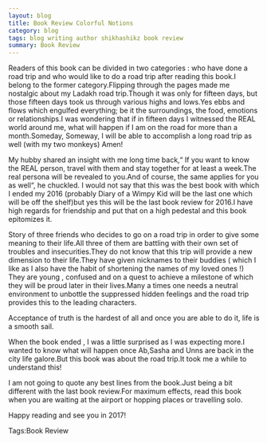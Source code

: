 ```yaml
---
layout: blog
title: Book Review Colorful Notions
category: blog
tags: blog writing author shikhashikz book review
summary: Book Review
---
```



Readers of this book can be divided in two categories : who have done a road trip and who would like to do a road trip after reading this book.I belong to the former category.Flipping through the pages made me nostalgic about my Ladakh road trip.Though it was only for fifteen days, but those fifteen days took us through various highs and lows.Yes ebbs and flows which engulfed everything; be it the surroundings, the food, emotions or relationships.I was wondering that if in fifteen days I witnessed the REAL world around me, what will happen if I am on the road for more than a month.Someday, Someway, I will be able to accomplish a long road trip as well (with my two monkeys) Amen!

My hubby shared an insight with me long time back,“ If you want to know the REAL person, travel with them and stay together for at least a week.The real persona will be revealed to you.And of course, the same applies for you as well“, he chuckled.
I would not say that this was the best book with which I ended my 2016 (probably Diary of a Wimpy Kid will be the last one which will be off the shelf)but yes this will be the last book review for 2016.I have high regards for friendship and put that on a high pedestal and this book epitomizes it.

Story of three friends who decides to go on a road trip in order to give some meaning to their life.All three of them are battling with their own set of troubles and insecurities.They do not know that this trip will provide a new dimension to their life.They have given nicknames to their buddies ( which I like as I also have the habit of shortening the names of my loved ones !) They are young , confused and on a quest to achieve a milestone of which they will be proud later in their lives.Many a times one needs a neutral environment to unbottle the suppressed hidden feelings and the road trip provides this to the leading characters.

Acceptance of truth is the hardest of all and once you are able to do it, life is a smooth sail.

When the book ended , I was a little surprised as I was expecting more.I wanted to know what will happen once Ab,Sasha and Unns are back in the city life galore.But this book was about the road trip.It took me a while to understand this!

I am not going to quote any best lines from the book.Just being a bit different with the last book review.For maximum effects, read this book when you are waiting at the airport or hopping places or travelling solo.

Happy reading and see you in 2017!

Tags:Book Review

